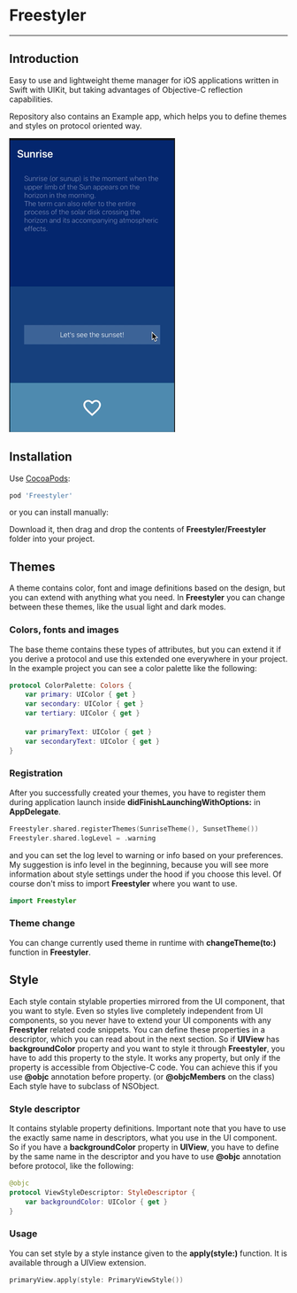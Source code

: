 # Freestyler
---

## Introduction
Easy to use and lightweight theme manager for iOS applications written in Swift with UIKit, but taking advantages of Objective-C reflection capabilities.

Repository also contains an Example app, which helps you to define themes and styles on protocol oriented way.

![example](Example/freestyler.gif)

## Installation
Use [CocoaPods](https://cocoapods.org):
```ruby
pod 'Freestyler'
```

or you can install manually:

Download it, then drag and drop the contents of **Freestyler/Freestyler** folder into your project.

## Themes
A theme contains color, font and image definitions based on the design, but you can extend with anything what you need.
In **Freestyler** you can change between these themes, like the usual light and dark modes.

### Colors, fonts and images
The base theme contains these types of attributes, but you can extend it if you derive a protocol and use this extended one everywhere in your project.
In the example project you can see a color palette like the following:
```swift
protocol ColorPalette: Colors {
    var primary: UIColor { get }
    var secondary: UIColor { get }
    var tertiary: UIColor { get }
    
    var primaryText: UIColor { get }
    var secondaryText: UIColor { get }
}
```

### Registration
After you successfully created your themes, you have to register them during application launch inside **didFinishLaunchingWithOptions:** in **AppDelegate**. 
```swift
Freestyler.shared.registerThemes(SunriseTheme(), SunsetTheme())
Freestyler.shared.logLevel = .warning
```
and you can set the log level to warning or info based on your preferences. My suggestion is info level in the beginning, because you will see more information about style settings under the hood if you choose this level.
Of course don't miss to import **Freestyler** where you want to use.
```swift
import Freestyler
```

### Theme change
You can change currently used theme in runtime with **changeTheme(to:)** function in **Freestyler**.

## Style
Each style contain stylable properties mirrored from the UI component, that you want to style. Even so styles live completely independent from UI components, so you never have to extend your UI components with any **Freestyler** related code snippets.
You can define these properties in a descriptor, which you can read about in the next section.
So if **UIView** has **backgroundColor** property and you want to style it through **Freestyler**, you have to add this property to the style. It works any property, but only if the property is accessible from Objective-C code. You can achieve this if you use **@objc** annotation before property. (or **@objcMembers** on the class)
Each style have to subclass of NSObject.
### Style descriptor
It contains stylable property definitions. Important note that you have to use the exactly same name in descriptors, what you use in the UI component. So if you have a **backgroundColor** property in **UIView**, you have to define by the same name in the descriptor and you have to use **@objc** annotation before protocol, like the following:
```swift
@objc
protocol ViewStyleDescriptor: StyleDescriptor {
    var backgroundColor: UIColor { get }
}
```

### Usage
You can set style by a style instance given to the **apply(style:)** function. It is available through a UIView extension.
```swift
primaryView.apply(style: PrimaryViewStyle())
```